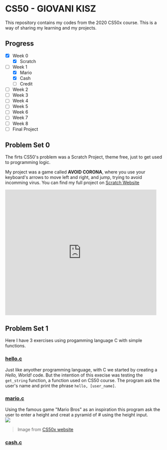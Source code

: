 # CS50 - GIOVANI KISZ

This repository contains my codes from the 2020 CS50x course.
This is a way of sharing my learning and my projects.

## Progress

- [X] Week 0
  - [X] Scratch
- [ ] Week 1
  - [X] Mario
  - [X] Cash
  - [ ] Credit
- [ ] Week 2
- [ ] Week 3
- [ ] Week 4
- [ ] Week 5
- [ ] Week 6
- [ ] Week 7
- [ ] Week 8
- [ ] Final Project

## Problem Set 0

The firts CS50's problem was a Scratch Project, theme free, just to get used to programming logic.

My project was a game called **AVOID CORONA**, where you use your keyboard's arrows to move left and right, and jump, trying to avoid incomming virus.
You can find my full project on [Scratch Website](https://scratch.mit.edu/projects/418053427)



<iframe src="https://scratch.mit.edu/projects/418053427/embed" allowtransparency="true" width="485" height="402" frameborder="0" scrolling="no" allowfullscreen></iframe>


## Problem Set 1

Here I have 3 exercises using progamming language C with simple functions.

### [hello.c](2020/PSET1/hello.c)

Just like anyother programming language, with C we started by creating a _Hello, World!_ code.
But the intention of this execise was testing the `get_string` function, a function used on CS50 course.
The program ask the user's name and print the phrase `hello, [user_name]`.

### [mario.c](2020/PSET1/mario.c)

Using the famous game "Mario Bros" as an inspiration this program ask the user to enter a height and creat a pyramid of # using the height input.
<br>
<img src="https://cs50.harvard.edu/x/2020/psets/1/mario/more/pyramids.png">

> Image from [CS50x website](https://cs50.harvard.edu/x/2020/psets/1/mario/more/) 
 
### [cash.c](2020/PSET1/cash.c)
